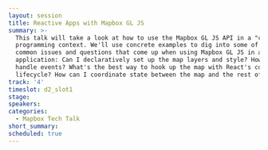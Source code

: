 ```yaml
---
layout: session
title: Reactive Apps with Mapbox GL JS
summary: >-
  This talk will take a look at how to use the Mapbox GL JS API in a "creactive"
  programming context. We'll use concrete examples to dig into some of the
  common issues and questions that come up when using Mapbox GL JS in a React
  application: Can I declaratively set up the map layers and style? How should I
  handle events? What's the best way to hook up the map with React's component
  lifecycle? How can I coordinate state between the map and the rest of my app?
track: '4'
timeslot: d2_slot1
stage:
speakers:
categories:
  - Mapbox Tech Talk
short_summary: 
scheduled: true
---
```


